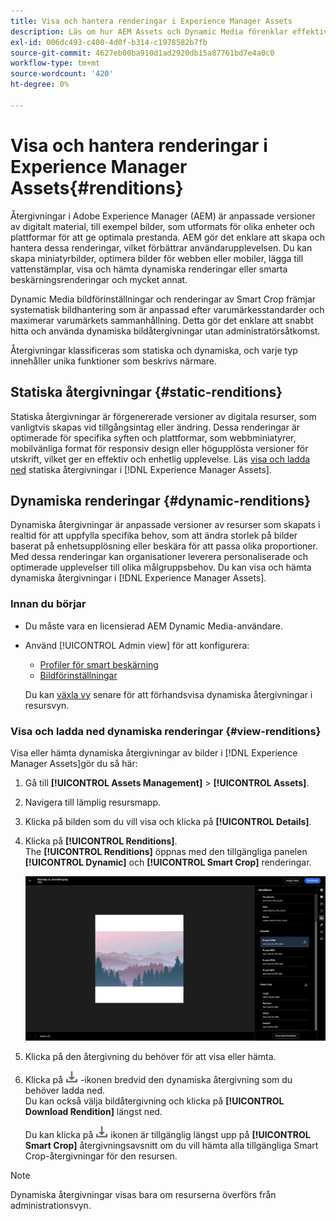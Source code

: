 ```yaml
---
title: Visa och hantera renderingar i Experience Manager Assets
description: Läs om hur AEM Assets och Dynamic Media förenklar effektiv bildhantering med statiska och dynamiska bildåtergivningar.
exl-id: 006dc493-c400-4d0f-b314-c1978582b7fb
source-git-commit: 4627eb00ba910d1ad2920db15a87761bd7e4a0c0
workflow-type: tm+mt
source-wordcount: '420'
ht-degree: 0%

---
```


# Visa och hantera renderingar i Experience Manager Assets{#renditions}

Återgivningar i Adobe Experience Manager (AEM) är anpassade versioner av digitalt material, till exempel bilder, som utformats för olika enheter och plattformar för att ge optimala prestanda. AEM gör det enklare att skapa och hantera dessa renderingar, vilket förbättrar användarupplevelsen. Du kan skapa miniatyrbilder, optimera bilder för webben eller mobiler, lägga till vattenstämplar, visa och hämta dynamiska renderingar eller smarta beskärningsrenderingar och mycket annat.

Dynamic Media bildförinställningar och renderingar av Smart Crop främjar systematisk bildhantering som är anpassad efter varumärkesstandarder och maximerar varumärkets sammanhållning. Detta gör det enklare att snabbt hitta och använda dynamiska bildåtergivningar utan administratörsåtkomst.

Återgivningar klassificeras som statiska och dynamiska, och varje typ innehåller unika funktioner som beskrivs närmare.

## Statiska återgivningar {#static-renditions}

Statiska återgivningar är förgenererade versioner av digitala resurser, som vanligtvis skapas vid tillgångsintag eller ändring. Dessa renderingar är optimerade för specifika syften och plattformar, som webbminiatyrer, mobilvänliga format för responsiv design eller högupplösta versioner för utskrift, vilket ger en effektiv och enhetlig upplevelse.
Läs [visa och ladda ned](#view-dynamic-renditions) statiska återgivningar i [!DNL Experience Manager Assets].

## Dynamiska renderingar {#dynamic-renditions}

Dynamiska återgivningar är anpassade versioner av resurser som skapats i realtid för att uppfylla specifika behov, som att ändra storlek på bilder baserat på enhetsupplösning eller beskära för att passa olika proportioner.
Med dessa renderingar kan organisationer leverera personaliserade och optimerade upplevelser till olika målgruppsbehov. Du kan visa och hämta dynamiska återgivningar i [!DNL Experience Manager Assets].

### Innan du börjar

* Du måste vara en licensierad AEM Dynamic Media-användare.

* Använd [!UICONTROL Admin view] för att konfigurera:
   * [Profiler för smart beskärning](/help/assets/dynamic-media/image-profiles.md#creating-image-profiles)
   * [Bildförinställningar](/help/assets/dynamic-media/managing-image-presets.md)

  Du kan [växla vy](/help/assets/assets-view-introduction.md#how-to-access-assets-view) senare för att förhandsvisa dynamiska återgivningar i resursvyn.

### Visa och ladda ned dynamiska renderingar {#view-renditions}

Visa eller hämta dynamiska återgivningar av bilder i [!DNL Experience Manager Assets]gör du så här:

1. Gå till **[!UICONTROL Assets Management]** > **[!UICONTROL Assets]**.

1. Navigera till lämplig resursmapp.

1. Klicka på bilden som du vill visa och klicka på **[!UICONTROL Details]**.

1. Klicka på **[!UICONTROL Renditions]**. <br> The **[!UICONTROL Renditions]** öppnas med den tillgängliga panelen **[!UICONTROL Dynamic]** och **[!UICONTROL Smart Crop]** renderingar.

   ![dynamiska återgivningar](assets/preset_smart_crop.png)
   <!-- ![dynamic renditions](assets/preset_smart_crop_view.png) -->

1. Klicka på den återgivning du behöver för att visa eller hämta.

1. Klicka på ![hämtningsikon](assets/do-not-localize/download-icon.png) -ikonen bredvid den dynamiska återgivning som du behöver ladda ned. <br> Du kan också välja bildåtergivning och klicka på **[!UICONTROL Download Rendition]** längst ned.

   Du kan klicka på ![hämtningsikon](assets/do-not-localize/download-icon.png) ikonen är tillgänglig längst upp på **[!UICONTROL Smart Crop]** återgivningsavsnitt om du vill hämta alla tillgängliga Smart Crop-återgivningar för den resursen.

>[!NOTE]
>
>Dynamiska återgivningar visas bara om resurserna överförs från administrationsvyn.
